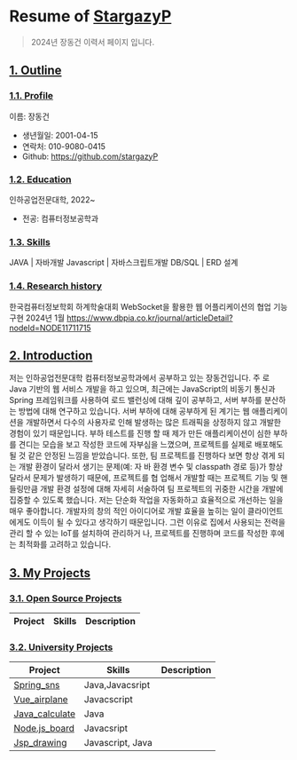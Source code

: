 # Resume of [StargazyP](https://github.com/stargazyP)
> 2024년 장동건 이력서 페이지 입니다.

## [1. Outline](https://github.com/stargazyP)
### [1.1. Profile](https://github.com/stargazyP)
이름: 장동건

  - 생년월일: 2001-04-15
  - 연락처: 010-9080-0415
  - Github: https://github.com/stargazyP

### [1.2. Education](https://github.com/stargazyP)
인하공업전문대학, 2022~

  - 전공: 컴퓨터정보공학과


### [1.3. Skills](https://github.com/stargazyP)
JAVA         | 자바개발
Javascript   | 자바스크립트개발
DB/SQL       | ERD 설계 

### [1.4. Research history](https://github.com/stargazyP)

한국컴퓨터정보학회 하계학술대회
WebSocket을 활용한 웹 어플리케이션의 협업 기능 구현
2024년 1월
https://www.dbpia.co.kr/journal/articleDetail?nodeId=NODE11711715



## [2. Introduction](https://github.com/stargazyP)

 저는 인하공업전문대학 컴퓨터정보공학과에서 공부하고 있는 장동건입니다. 주
로 Java 기반의 웹 서비스 개발을 하고 있으며, 최근에는 JavaScript의 비동기
통신과 Spring 프레임워크를 사용하여 로드 밸런싱에 대해 깊이 공부하고, 서버
부하를 분산하는 방법에 대해 연구하고 있습니다. 
서버 부하에 대해 공부하게 된 계기는 웹 애플리케이션을 개발하면서 다수의 사용자로 인해
발생하는 많은 트래픽을 상정하지 않고 개발한 경험이 있기 때문입니다. 부하 테스트를 진행
할 때 제가 만든 애플리케이션이 심한 부하를 견디는 모습을 보고 작성한 코드에 자부심을
느꼈으며, 프로젝트를 실제로 배포해도 될 것 같은 안정된 느낌을 받았습니다. 
또한, 팀 프로젝트를 진행하다 보면 항상 겪게 되는 개발 환경이 달라서 생기는 문제(예: 자
바 환경 변수 및 classpath 경로 등)가 항상 달라서 문제가 발생하기 때문에, 프로젝트를 협
업해서 개발할 때는 프로젝트 기능 및 핸들링만큼 개발 환경 설정에 대해 자세히 서술하여
팀 프로젝트의 귀중한 시간을 개발에 집중할 수 있도록 했습니다.
저는 단순화 작업을 자동화하고 효율적으로 개선하는 일을 매우 좋아합니다. 개발자의 창의
적인 아이디어로 개발 효율을 높히는 일이 클라이언트에게도 이득이 될 수 있다고 생각하기
때문입니다. 그런 이유로 집에서 사용되는 전력을 관리 할 수 있는 IoT를 설치하여 관리하거
나, 프로젝트를 진행하며 코드를 작성한 후에는 최적화를 고려하고 있습니다.



## [3. My Projects](https://github.com/stargazyP)
### [3.1. Open Source Projects](https://github.com/stargazyP)
Project            | Skills           | Description
-------------------|------------------|-----------------------------


### [3.2. University Projects](https://github.com/stargazyP)
Project            | Skills           | Description
-------------------|------------------|-----------------------------
[Spring_sns](https://github.com/StargazyP/Spring_sns) | Java,Javacsript | 
[Vue_airplane](https://github.com/StargazyP/Vue_airplane) | Javacscript|
[Java_calculate](https://github.com/StargazyP/Java_calculate)| Java |
[Node.js_board](https://github.com/StargazyP/Node.js_board)| Javacsript |
[Jsp_drawing](https://github.com/StargazyP/Jsp_drawing)| Javascript, Java




